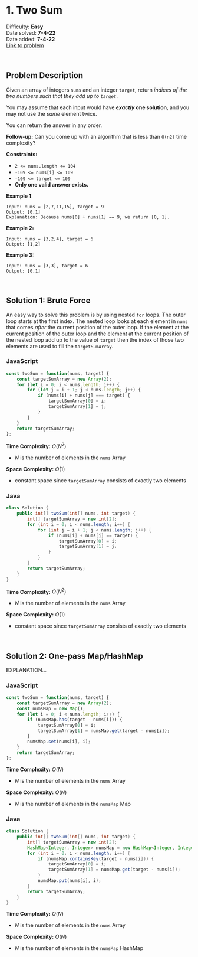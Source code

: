 # 1. Two Sum

Difficulty: **Easy**  
Date solved: **7-4-22**  
Date added: **7-4-22**  
[Link to problem](https://leetcode.com/problems/two-sum/solution/)

<br>

## Problem Description

Given an array of integers `nums` and an integer `target`, return *indices of the two numbers such that they add up to `target`*.

You may assume that each input would have ***exactly* one solution**, and you may not use the *same* element twice.

You can return the answer in any order.

**Follow-up:** Can you come up with an algorithm that is less than `O(n2)` time complexity?

**Constraints:**

- `2 <= nums.length <= 104`
- `-109 <= nums[i] <= 109`
- `-109 <= target <= 109`
- **Only one valid answer exists.**

**Example 1:**

```
Input: nums = [2,7,11,15], target = 9
Output: [0,1]
Explanation: Because nums[0] + nums[1] == 9, we return [0, 1].
```

**Example 2:**

```
Input: nums = [3,2,4], target = 6
Output: [1,2]
```

**Example 3:**

```
Input: nums = [3,3], target = 6
Output: [0,1]
```

<br>

## Solution 1: Brute Force

An easy way to solve this problem is by using nested `for` loops. The outer loop starts at the first index. The nested loop looks at each element in `nums` that comes *after* the current position of the outer loop. If the element at the current position of the outer loop and the element at the current position of the nested loop add up to the value of `target` then the index of those two elements are used to fill the `targetSumArray`.  

### **JavaScript**

```js
const twoSum = function(nums, target) {
    const targetSumArray = new Array(2);
    for (let i = 0; i < nums.length; i++) {
        for (let j = i + 1; j < nums.length; j++) {
            if (nums[i] + nums[j] === target) {
                targetSumArray[0] = i;
                targetSumArray[1] = j;                
            }
        }
    }
    return targetSumArray;
};

```

**Time Complexity:** $O(N^2)$
- $N$ is the number of elements in the `nums` Array

**Space Complexity:** $O(1)$
- constant space since `targetSumArray` consists of exactly two elements

### **Java**

```java
class Solution {
    public int[] twoSum(int[] nums, int target) {
        int[] targetSumArray = new int[2];
        for (int i = 0; i < nums.length; i++) {
            for (int j = i + 1; j < nums.length; j++) {
                if (nums[i] + nums[j] == target) {
                    targetSumArray[0] = i;
                    targetSumArray[1] = j;                    
                }
            }
        }
        return targetSumArray;
    }
}
```

**Time Complexity:** $O(N^2)$
- $N$ is the number of elements in the `nums` Array

**Space Complexity:** $O(1)$
- constant space since `targetSumArray` consists of exactly two elements

<br>

## Solution 2: One-pass Map/HashMap

EXPLANATION...

### **JavaScript**

```js
const twoSum = function(nums, target) {
    const targetSumArray = new Array(2);
    const numsMap = new Map();
    for (let i = 0; i < nums.length; i++) {
        if (numsMap.has(target - nums[i])) {
            targetSumArray[0] = i;
            targetSumArray[1] = numsMap.get(target - nums[i]);
        }
        numsMap.set(nums[i], i);
    }
    return targetSumArray;
};

```

**Time Complexity:** $O(N)$
- $N$ is the number of elements in the `nums` Array

**Space Complexity:** $O(N)$
- $N$ is the number of elements in the `numsMap` Map

### **Java**

```java
class Solution {
    public int[] twoSum(int[] nums, int target) {
        int[] targetSumArray = new int[2];
        HashMap<Integer, Integer> numsMap = new HashMap<Integer, Integer>();
        for (int i = 0; i < nums.length; i++) {
            if (numsMap.containsKey(target - nums[i])) {
                targetSumArray[0] = i;
                targetSumArray[1] = numsMap.get(target - nums[i]);
            }
            numsMap.put(nums[i], i);
        }
        return targetSumArray;
    }
}
```

**Time Complexity:** $O(N)$
- $N$ is the number of elements in the `nums` Array

**Space Complexity:** $O(N)$
- $N$ is the number of elements in the `numsMap` HashMap